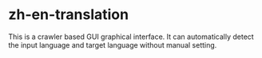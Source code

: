 # zh-en-translation
This is a crawler based GUI graphical interface.  It can automatically detect the input language and target language without manual setting.
